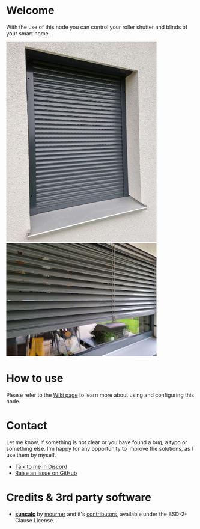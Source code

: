 # Welcome
With the use of this node you can control your roller shutter and blinds of your smart home.

<kbd><img src="https://github.com/danube/node-red-contrib-smarthome-shading/blob/master/files/photo-rollershutter.jpg" width="400"></kbd>
<kbd><img src="https://github.com/danube/node-red-contrib-smarthome-shading/blob/master/files/photo-venetianblind.jpg" width="400"></kbd>

# How to use
Please refer to the [Wiki page](https://github.com/danube/node-red-contrib-smarthome-shading/wiki) to learn more about using and configuring this node.

# Contact
Let me know, if something is not clear or you have found a bug, a typo or something else. I'm happy for any opportunity to improve the solutions, as I use them by myself.
- [Talk to me in Discord](https://rebrand.ly/cb4glqq)
- [Raise an issue on GitHub](https://rebrand.ly/wasfiit)

# Credits & 3rd party software
* [**suncalc**](https://github.com/mourner/suncalc) by [mourner](https://github.com/mourner) and it's [contributors](https://github.com/mourner/suncalc/graphs/contributors), available under the  BSD-2-Clause License.